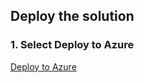 ## Deploy the solution

### 1. Select Deploy to Azure

<a href="https://portal.azure.com/#create/Microsoft.Template/uri/https%3A%2F%2Fraw.githubusercontent.com%2Fsarthakvijayvergiya%2FazDevopsAuditing%2Fmaster%2Fazuredeploy.json" target="_blank">Deploy to Azure</a>
